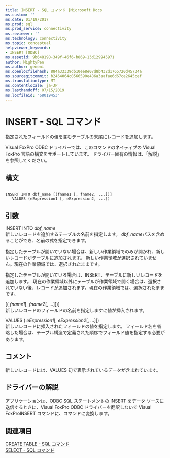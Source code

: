 ```yaml
---
title: INSERT - SQL コマンド |Microsoft Docs
ms.custom: ''
ms.date: 01/19/2017
ms.prod: sql
ms.prod_service: connectivity
ms.reviewer: ''
ms.technology: connectivity
ms.topic: conceptual
helpviewer_keywords:
- INSERT [ODBC]
ms.assetid: 9b648198-349f-46f6-b869-13d129945971
author: MightyPen
ms.author: genemi
ms.openlocfilehash: 884a33339db10ee8e07d8b432d1765720d45734a
ms.sourcegitcommit: b2464064c0566590e486a3aafae6d67ce2645cef
ms.translationtype: MT
ms.contentlocale: ja-JP
ms.lasthandoff: 07/15/2019
ms.locfileid: "68019453"
---
```

# <a name="insert---sql-command"></a>INSERT - SQL コマンド
指定されたフィールドの値を含むテーブルの末尾にレコードを追加します。  
  
 Visual FoxPro ODBC ドライバーでは、このコマンドのネイティブの Visual FoxPro 言語の構文をサポートしています。 ドライバー固有の情報は、「解説」を参照してください。  
  
## <a name="syntax"></a>構文  
  
```  
  
INSERT INTO dbf_name [(fname1 [, fname2, ...])]  
   VALUES (eExpression1 [, eExpression2, ...])  
```  
  
## <a name="arguments"></a>引数  
 INSERT INTO *dbf_name*  
 新しいレコードを追加するテーブルの名前を指定します。 *dbf_name*パスを含めることができ、名前の式を指定できます。  
  
 指定したテーブルが開いていない場合は、新しい作業領域でのみが開かれ、新しいレコードがテーブルに追加されます。 新しい作業領域が選択されていません。現在の作業領域では、選択されたままです。  
  
 指定したテーブルが開いている場合は、INSERT、テーブルに新しいレコードを追加します。 現在の作業領域以外にテーブルが作業領域で開く場合は、選択されていない後、レコードが追加されます。現在の作業領域では、選択されたままです。  
  
 [( *fname1*[, *fname2*[, ...]])]  
 新しいレコードのフィールドの名前を指定しますに値が挿入されます。  
  
 VALUES ( *eExpression1*[, *eExpression2*[, ...]])  
 新しいレコードに挿入されたフィールドの値を指定します。 フィールド名を省略した場合は、テーブル構造で定義された順序でフィールド値を指定する必要があります。  
  
## <a name="remarks"></a>コメント  
 新しいレコードには、VALUES 句で表示されているデータが含まれています。  
  
## <a name="driver-remarks"></a>ドライバーの解説  
 アプリケーションは、ODBC SQL ステートメントの INSERT をデータ ソースに送信するときに、Visual FoxPro ODBC ドライバーを翻訳しないで Visual FoxProINSERT コマンドに、コマンドに変換します。  
  
## <a name="see-also"></a>関連項目  
 [CREATE TABLE - SQL コマンド](../../odbc/microsoft/create-table-sql-command.md)   
 [SELECT - SQL コマンド](../../odbc/microsoft/select-sql-command.md)
